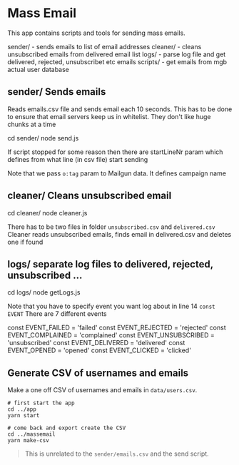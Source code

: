 # Mass Email

This app contains scripts and tools for sending mass emails.

sender/ - sends emails to list of email addresses
cleaner/ - cleans unsubscribed emails from delivered email list
logs/ - parse log file and get delivered, rejected, unsubscribet etc emails
scripts/ - get emails from mgb actual user database

## sender/ Sends emails
Reads emails.csv file and sends email each 10 seconds. 
This has to be done to ensure that email servers keep us in whitelist. 
They don't like huge chunks at a time

cd sender/
node send.js

If script stopped for some reason then there are startLineNr param which defines from what line (in csv file) start sending

Note that we pass `o:tag` param to Mailgun data. It defines campaign name 

## cleaner/ Cleans unsubscribed email

cd cleaner/
node cleaner.js

There has to be two files in folder `unsubscribed.csv` and `delivered.csv`
Cleaner reads unsubscribed emails, finds email in delivered.csv and deletes one if found

## logs/ separate log files to delivered, rejected, unsubscribed ...

cd logs/
node getLogs.js

Note that you have to specify event you want log about in line 14 `const EVENT`
There are 7 different events

const EVENT_FAILED        = 'failed'
const EVENT_REJECTED      = 'rejected'
const EVENT_COMPLAINED    = 'complained'
const EVENT_UNSUBSCRIBED  = 'unsubscribed'
const EVENT_DELIVERED     = 'delivered'
const EVENT_OPENED        = 'opened'
const EVENT_CLICKED       = 'clicked'

## Generate CSV of usernames and emails

Make a one off CSV of usernames and emails in `data/users.csv`.

    # first start the app
    cd ../app
    yarn start

    # come back and export create the CSV
    cd ../massemail
    yarn make-csv

>This is unrelated to the `sender/emails.csv` and the send script.